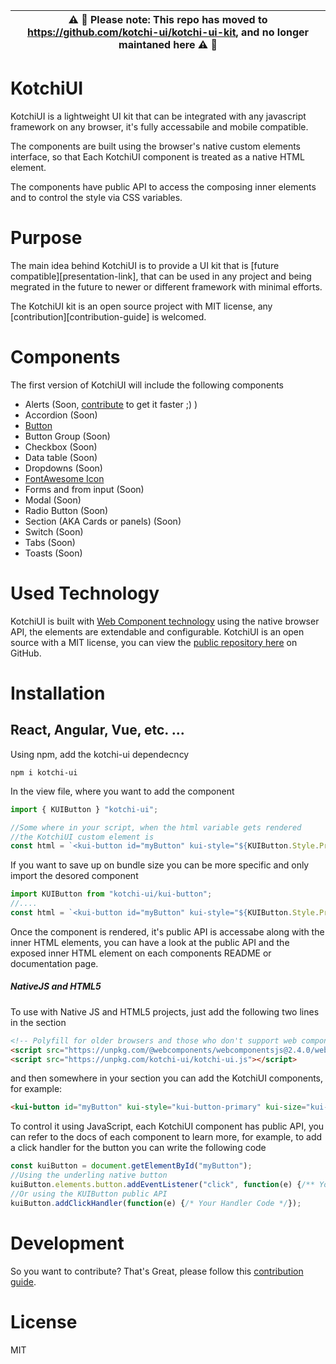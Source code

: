 |⚠️ 🚧 **Please note**: This repo has moved to https://github.com/kotchi-ui/kotchi-ui-kit, and no longer maintaned here ⚠️ 🚧|
|----|


# KotchiUI
KotchiUI is a lightweight UI kit that can be integrated with any javascript framework on any browser, it's fully accessabile and mobile compatible.

The components are built using the browser's native custom elements interface, so that Each KotchiUI component is treated as a native HTML element.

The components have public API to access the composing inner elements and to control the style via CSS variables.

# Purpose 

The main idea behind KotchiUI is to provide a UI kit that is [future compatible][presentation-link], that can be used in any project and being megrated in the future to newer or different framework with minimal efforts.

The KotchiUI kit is an open source project with MIT license, any [contribution][contribution-guide] is welcomed.


# Components
The first version of KotchiUI will include the following components
  - Alerts (Soon, [contribute][contribute-alert] to get it faster ;) )
  - Accordion (Soon)
  - [Button](https://ahmadigbaryia.github.io/kotchi-ui/button.html)
  - Button Group (Soon)
  - Checkbox (Soon)
  - Data table (Soon)
  - Dropdowns (Soon)
  - [FontAwesome Icon](https://ahmadigbaryia.github.io/kotchi-ui/icon.html)
  - Forms and from input (Soon)
  - Modal (Soon)
  - Radio Button (Soon)
  - Section (AKA Cards or panels) (Soon)
  - Switch (Soon)
  - Tabs (Soon)
  - Toasts (Soon)

# Used Technology
KotchiUI is built with [Web Component technology](https://www.webcomponents.org/) using the native browser API, the elements are extendable and configurable.
KotchiUI is an open source with a MIT license, you can view the [public repository here](https://github.com/ahmadigbaryia/kotchi-ui) on GitHub.

# Installation
## React, Angular, Vue, etc. ... 
Using npm, add the kotchi-ui dependecncy
```ssh
npm i kotchi-ui
```

In the view file, where you want to add the component
```js
import { KUIButton } "kotchi-ui";

//Some where in your script, when the html variable gets rendered
//the KotchiUI custom element is 
const html = `<kui-button id="myButton" kui-style="${KUIButton.Style.Primary}">My Button</kui-button>`;
```
If you want to save up on bundle size you can be more specific and only import the desored component
```js
import KUIButton from "kotchi-ui/kui-button";
//....
const html = `<kui-button id="myButton" kui-style="${KUIButton.Style.Primary}">My Button</kui-button>`;
```
Once the component is rendered, it's public API is accessabe along with the inner HTML elements, you can have a look at the public API and the exposed inner HTML element on each components README or documentation page.

##### NativeJS and HTML5
To use with Native JS and HTML5 projects, just add the following two lines in the <head> section
```html
<!-- Polyfill for older browsers and those who don't support web components -->
<script src="https://unpkg.com/@webcomponents/webcomponentsjs@2.4.0/webcomponents-loader.js"></script>
<script src="https://unpkg.com/kotchi-ui/kotchi-ui.js"></script>
```
and then somewhere in your <body> section you can add the KotchiUI components, for example:
```html
<kui-button id="myButton" kui-style="kui-button-primary" kui-size="kui-button-large">KotchiUI Button</kui-button>
```
To control it using JavaScript, each KotchiUI component has public API, you can refer to the docs of each component to learn more, for example, to add a click handler for the button you can write the following code

```js
const kuiButton = document.getElementById("myButton");
//Using the underling native button 
kuiButton.elements.button.addEventListener("click", function(e) {/** Your Handler Code */});
//Or using the KUIButton public API
kuiButton.addClickHandler(function(e) {/* Your Handler Code */});
```

# Development
So you want to contribute? That's Great, please follow this [contribution guide](https://github.com/ahmadigbaryia/kotchi-ui/blob/master/CONTRIBUTING.md).

# License
MIT


[contribute]: https://ahmadigbaryia.github.io/kotchi-ui/button.html
[contribute-alert]: https://github.com/ahmadigbaryia/kotchi-ui/issues/1#issue-560871056
